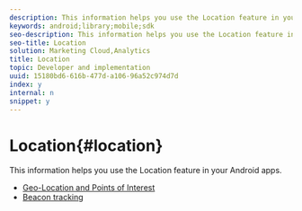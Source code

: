 ```yaml
---
description: This information helps you use the Location feature in your Android apps.
keywords: android;library;mobile;sdk
seo-description: This information helps you use the Location feature in your Android apps.
seo-title: Location
solution: Marketing Cloud,Analytics
title: Location
topic: Developer and implementation
uuid: 15180bd6-616b-477d-a106-96a52c974d7d
index: y
internal: n
snippet: y
---
```


# Location{#location}

This information helps you use the Location feature in your Android apps.

* [Geo-Location and Points of Interest](/help/android/location/geo-poi.md)
* [Beacon tracking](/help/android/location/beacon.md)

